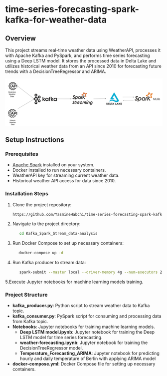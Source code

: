 # time-series-forecasting-spark-kafka-for-weather-data
## Overview

This project streams real-time weather data using WeatherAPI, processes it with Apache Kafka and PySpark, and performs time series forecasting using a Deep LSTM model. It stores the processed data in Delta Lake and utilizes historical weather data from an API since 2010 for forecasting future trends with a DecisionTreeRegressor and ARIMA.

![project workflow](./image/Project_Workflow.png)

## Setup Instructions

### Prerequisites

- [Apache Spark](https://spark.apache.org/) installed on your system.
- Docker installed to run necessary containers.
- WeatherAPI key for streaming current weather data.
- Historical weather API access for data since 2010.

### Installation Steps

1. Clone the project repository:
   ```bash
   https://github.com/YasmineHabchi/time-series-forecasting-spark-kafka-for-weather-data.git
   ```

2. Navigate to the project directory:
   ```bash
      cd Kafka_Spark_Stream_data-analysis
   ```
3. Run Docker Compose to set up necessary containers:
```bash
      docker-compose up -d
   ```
4. Run Kafka producer to stream data:
   ```bash
      spark-submit --master local --driver-memory 4g --num-executors 2 --executor-memory 4g --packages org.apache.spark:spark-sql-kafka-0-10_2.12:3.5.0,io.delta:delta-spark_2.12:3.0.0 Kafka/kafka_consumer.py
   ```
5.Execute Jupyter notebooks for machine learning models training.

### Project Structure
- **kafka_producer.py**: Python script to stream weather data to Kafka topic.
- **kafka_consumer.py**: PySpark script for consuming and processing data from Kafka topic.
- **Notebooks**: Jupyter notebooks for training machine learning models.
   - **Deep LSTM model.ipynb**: Jupyter notebook for training the Deep LSTM model for time series forecasting.
   - **weather-forecasting.ipynb**: Jupyter notebook for training the DecisionTreeRegressor model.
   - **Temperature_Forecasting_ARIMA**: Jupyter notebook for predicting hourly and daily temperature of Berlin with applying ARIMA model
- **docker-compose.yml**: Docker Compose file for setting up necessary containers.
